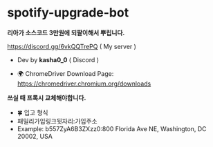 # spotify-upgrade-bot

**리아가 소스코드 3만원에 되팔이해서 뿌립니다.**

https://discord.gg/6vkQQTrePQ ( My server )
- Dev by **kasha0_0** ( Discord )

- 🌍 ChromeDriver Download Page: https://chromedriver.chromium.org/downloads

**쓰실 때 프록시 교체해야합니다.**

- 🍀 입고 형식
- 패밀리가입링크뒷자리:가입주소
- Example: b557ZyA6B3ZXzz0:800 Florida Ave NE, Washington, DC 20002, USA
